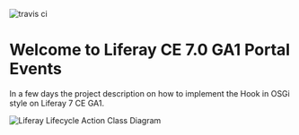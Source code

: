 ![travis ci](https://travis-ci.org/amusarra/liferay-portal-event.svg?branch=master)

# Welcome to Liferay CE 7.0 GA1 Portal Events

In a few days the project description on how to implement the Hook in OSGi style on Liferay 7 CE GA1.

![Liferay Lifecycle Action Class Diagram](http://www.dontesta.it/blog/wp-content/uploads/2014/02/LifecycleAction.png)
